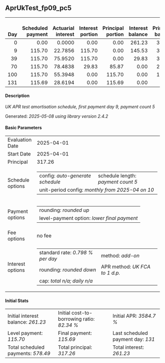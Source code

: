 <h2>AprUkTest_fp09_pc5</h2>
<table>
    <thead style="vertical-align: bottom;">
        <th style="text-align: right;">Day</th>
        <th style="text-align: right;">Scheduled payment</th>
        <th style="text-align: right;">Actuarial interest</th>
        <th style="text-align: right;">Interest portion</th>
        <th style="text-align: right;">Principal portion</th>
        <th style="text-align: right;">Interest balance</th>
        <th style="text-align: right;">Principal balance</th>
        <th style="text-align: right;">Total actuarial interest</th>
        <th style="text-align: right;">Total interest</th>
        <th style="text-align: right;">Total principal</th>
    </thead>
    <tr style="text-align: right;">
        <td class="ci00">0</td>
        <td class="ci01" style="white-space: nowrap;">0.00</td>
        <td class="ci02">0.0000</td>
        <td class="ci03">0.00</td>
        <td class="ci04">0.00</td>
        <td class="ci05">261.23</td>
        <td class="ci06">317.26</td>
        <td class="ci07">0.0000</td>
        <td class="ci08">0.00</td>
        <td class="ci09">0.00</td>
    </tr>
    <tr style="text-align: right;">
        <td class="ci00">9</td>
        <td class="ci01" style="white-space: nowrap;">115.70</td>
        <td class="ci02">22.7856</td>
        <td class="ci03">115.70</td>
        <td class="ci04">0.00</td>
        <td class="ci05">145.53</td>
        <td class="ci06">317.26</td>
        <td class="ci07">22.7856</td>
        <td class="ci08">115.70</td>
        <td class="ci09">0.00</td>
    </tr>
    <tr style="text-align: right;">
        <td class="ci00">39</td>
        <td class="ci01" style="white-space: nowrap;">115.70</td>
        <td class="ci02">75.9520</td>
        <td class="ci03">115.70</td>
        <td class="ci04">0.00</td>
        <td class="ci05">29.83</td>
        <td class="ci06">317.26</td>
        <td class="ci07">98.7377</td>
        <td class="ci08">231.40</td>
        <td class="ci09">0.00</td>
    </tr>
    <tr style="text-align: right;">
        <td class="ci00">70</td>
        <td class="ci01" style="white-space: nowrap;">115.70</td>
        <td class="ci02">78.4838</td>
        <td class="ci03">29.83</td>
        <td class="ci04">85.87</td>
        <td class="ci05">0.00</td>
        <td class="ci06">231.39</td>
        <td class="ci07">177.2214</td>
        <td class="ci08">261.23</td>
        <td class="ci09">85.87</td>
    </tr>
    <tr style="text-align: right;">
        <td class="ci00">100</td>
        <td class="ci01" style="white-space: nowrap;">115.70</td>
        <td class="ci02">55.3948</td>
        <td class="ci03">0.00</td>
        <td class="ci04">115.70</td>
        <td class="ci05">0.00</td>
        <td class="ci06">115.69</td>
        <td class="ci07">232.6162</td>
        <td class="ci08">261.23</td>
        <td class="ci09">201.57</td>
    </tr>
    <tr style="text-align: right;">
        <td class="ci00">131</td>
        <td class="ci01" style="white-space: nowrap;">115.69</td>
        <td class="ci02">28.6194</td>
        <td class="ci03">0.00</td>
        <td class="ci04">115.69</td>
        <td class="ci05">0.00</td>
        <td class="ci06">0.00</td>
        <td class="ci07">261.2356</td>
        <td class="ci08">261.23</td>
        <td class="ci09">317.26</td>
    </tr>
</table>
<h4>Description</h4>
<p><i>UK APR test amortisation schedule, first payment day 9, payment count 5</i></p>
<p>Generated: <i>2025-05-08 using library version 2.4.2</i></p>
<h4>Basic Parameters</h4>
<table>
    <tr>
        <td>Evaluation Date</td>
        <td>2025-04-01</td>
    </tr>
    <tr>
        <td>Start Date</td>
        <td>2025-04-01</td>
    </tr>
    <tr>
        <td>Principal</td>
        <td>317.26</td>
    </tr>
    <tr>
        <td>Schedule options</td>
        <td>
            <table>
                <tr>
                    <td>config: <i>auto-generate schedule</i></td>
                    <td>schedule length: <i><i>payment count</i> 5</i></td>
                </tr>
                <tr>
                    <td colspan="2" style="white-space: nowrap;">unit-period config: <i>monthly from 2025-04 on 10</i></td>
                </tr>
            </table>
        </td>
    </tr>
    <tr>
        <td>Payment options</td>
        <td>
            <table>
                <tr>
                    <td>rounding: <i>rounded up</i></td>
                </tr>
                <tr>
                    <td>level-payment option: <i>lower&nbsp;final&nbsp;payment</i></td>
                </tr>
            </table>
        </td>
    </tr>
    <tr>
        <td>Fee options</td>
        <td>no fee
        </td>
    </tr>
    <tr>
        <td>Interest options</td>
        <td>
            <table>
                <tr>
                    <td>standard rate: <i>0.798 % per day</i></td>
                    <td>method: <i>add-on</i></td>
                </tr>
                <tr>
                    <td>rounding: <i>rounded down</i></td>
                    <td>APR method: <i>UK FCA to 1 d.p.</i></td>
                </tr>
                <tr>
                    <td colspan="2">cap: <i>total <i>n/a</i>; daily <i>n/a</i></td>
                </tr>
            </table>
        </td>
    </tr>
</table>
<h4>Initial Stats</h4>
<table>
    <tr>
        <td>Initial interest balance: <i>261.23</i></td>
        <td>Initial cost-to-borrowing ratio: <i>82.34 %</i></td>
        <td>Initial APR: <i>3584.7 %</i></td>
    </tr>
    <tr>
        <td>Level payment: <i>115.70</i></td>
        <td>Final payment: <i>115.69</i></td>
        <td>Last scheduled payment day: <i>131</i></td>
    </tr>
    <tr>
        <td>Total scheduled payments: <i>578.49</i></td>
        <td>Total principal: <i>317.26</i></td>
        <td>Total interest: <i>261.23</i></td>
    </tr>
</table>